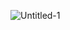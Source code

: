 <!--
**yahyamokaied/YahyaMokaied** is a ✨ _special_ ✨ repository because its `README.md` (this file) appears on your GitHub profile.

Here are some ideas to get you started:

- 🔭 I’m currently working on ...
- 🌱 I’m currently learning ...
- 👯 I’m looking to collaborate on ...
- 🤔 I’m looking for help with ...
- 💬 Ask me about ...
- 📫 How to reach me: ...
- 😄 Pronouns: ...
- ⚡ Fun fact: ...
-->

![Untitled-1](https://user-images.githubusercontent.com/50097658/98231540-d3745180-1f5c-11eb-934f-54d1f267507a.png)
